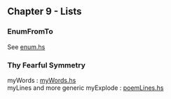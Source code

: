 ## Chapter 9 - Lists

### EnumFromTo
See [enum.hs](enum.hs)

### Thy Fearful Symmetry
myWords : [myWords.hs](myWords.hs)        
myLines and more generic myExplode : [poemLines.hs](poemLines.hs)
